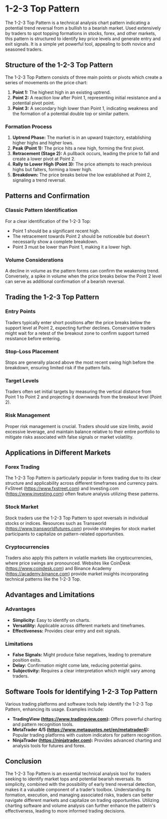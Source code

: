 # 1-2-3 Top Pattern

The 1-2-3 Top Pattern is a technical analysis chart pattern indicating a potential trend reversal from a bullish to a bearish market. Used extensively by traders to spot topping formations in stocks, forex, and other markets, this pattern is structured to identify key price levels and generate entry and exit signals. It is a simple yet powerful tool, appealing to both novice and seasoned traders. 

## Structure of the 1-2-3 Top Pattern

The 1-2-3 Top Pattern consists of three main points or pivots which create a series of movements on the price chart:
1. **Point 1:** The highest high in an existing uptrend.
2. **Point 2:** A reaction low after Point 1, representing initial resistance and a potential pivot point.
3. **Point 3:** A secondary high lower than Point 1, indicating weakness and the formation of a potential double top or similar pattern.

### Formation Process
1. **Uptrend Phase:** The market is in an upward trajectory, establishing higher highs and higher lows.
2. **Peak (Point 1):** The price hits a new high, forming the first pivot.
3. **Retracement (Stage 2):** A pullback occurs, leading the price to fall and create a lower pivot at Point 2.
4. **Rally to Lower High (Point 3):** The price attempts to reach previous highs but falters, forming a lower high.
5. **Breakdown:** The price breaks below the low established at Point 2, signaling a trend reversal.

## Patterns and Confirmation 

### Classic Pattern Identification
For a clear identification of the 1-2-3 Top:
- Point 1 should be a significant recent high.
- The retracement towards Point 2 should be noticeable but doesn't necessarily show a complete breakdown.
- Point 3 must be lower than Point 1, making it a lower high. 

### Volume Considerations
A decline in volume as the pattern forms can confirm the weakening trend. Conversely, a spike in volume when the price breaks below the Point 2 level can serve as additional confirmation of a bearish reversal.

## Trading the 1-2-3 Top Pattern

### Entry Points
Traders typically enter short positions after the price breaks below the support level at Point 2, expecting further declines. Conservative traders might wait for a retest of the breakout zone to confirm support turned resistance before entering.

### Stop-Loss Placement
Stops are generally placed above the most recent swing high before the breakdown, ensuring limited risk if the pattern fails.

### Target Levels
Traders often set initial targets by measuring the vertical distance from Point 1 to Point 2 and projecting it downwards from the breakout level (Point 2).

### Risk Management
Proper risk management is crucial. Traders should use size limits, avoid excessive leverage, and maintain balance relative to their entire portfolio to mitigate risks associated with false signals or market volatility.

## Applications in Different Markets

### Forex Trading
The 1-2-3 Top Pattern is particularly popular in forex trading due to its clear structure and applicability across different timeframes and currency pairs. FxStreet (https://www.fxstreet.com) and Investing.com (https://www.investing.com) often feature analysis utilizing these patterns.

### Stock Market
Stock traders use the 1-2-3 Top Pattern to spot reversals in individual stocks or indices. Resources such as Transworld (https://www.transworldfutures.com) provide strategies for stock market participants to capitalize on pattern-related opportunities.

### Cryptocurrencies
Traders also apply this pattern in volatile markets like cryptocurrencies, where price swings are pronounced. Websites like CoinDesk (https://www.coindesk.com) and Binance Academy (https://academy.binance.com) provide market insights incorporating technical patterns like the 1-2-3 Top.

## Advantages and Limitations

### Advantages
- **Simplicity:** Easy to identify on charts.
- **Versatility:** Applicable across different markets and timeframes.
- **Effectiveness:** Provides clear entry and exit signals.

### Limitations
- **False Signals:** Might produce false negatives, leading to premature position exits.
- **Delay:** Confirmation might come late, reducing potential gains.
- **Subjectivity:** Requires a clear interpretation which might vary among traders.

## Software Tools for Identifying 1-2-3 Top Pattern

Various trading platforms and software tools help identify the 1-2-3 Top Pattern, enhancing its usage. Examples include:
- **TradingView (https://www.tradingview.com):** Offers powerful charting and pattern recognition tools.
- **MetaTrader 4/5 (https://www.metaquotes.net/en/metatrader4):** Popular trading platforms with custom indicators for pattern recognition.
- **NinjaTrader (https://ninjatrader.com):** Provides advanced charting and analysis tools for futures and forex.

## Conclusion

The 1-2-3 Top Pattern is an essential technical analysis tool for traders seeking to identify market tops and potential bearish reversals. Its simplicity, combined with the possibility of early trend reversal detection, makes it a valuable component of a trader’s toolbox. Understanding its formation, execution, and managing associated risks, traders can better navigate different markets and capitalize on trading opportunities. Utilizing charting software and volume analysis can further enhance the pattern's effectiveness, leading to more informed trading decisions.
